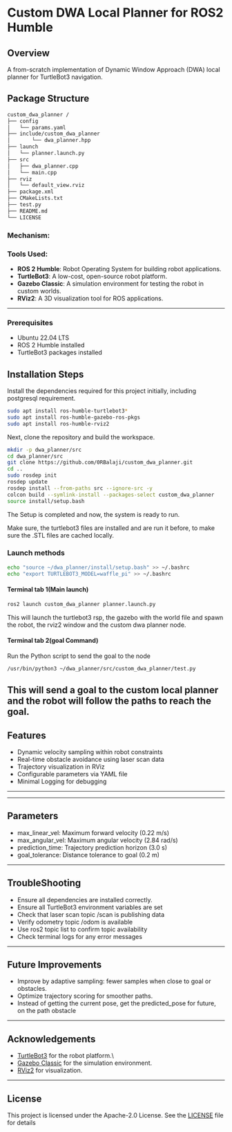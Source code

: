 # Custom DWA Local Planner for ROS2 Humble

## Overview

A from-scratch implementation of Dynamic Window Approach (DWA) local planner for TurtleBot3 navigation.

## Package Structure

```bash
custom_dwa_planner /
├── config
│   └── params.yaml
├── include/custom_dwa_planner
│       └── dwa_planner.hpp
├── launch
│   └── planner.launch.py
├── src
│   ├── dwa_planner.cpp
│   └── main.cpp
├── rviz
│   └── default_view.rviz
├── package.xml
├── CMakeLists.txt
├── test.py
├── README.md
└── LICENSE
```


### Mechanism:


### Tools Used:

- **ROS 2 Humble**: Robot Operating System for building robot applications.
- **TurtleBot3**: A low-cost, open-source robot platform.
- **Gazebo Classic**: A simulation environment for testing the robot in custom worlds.
- **RViz2**: A 3D visualization tool for ROS applications.

---

### Prerequisites
- Ubuntu 22.04 LTS
- ROS 2 Humble installed
- TurtleBot3 packages installed


## Installation Steps

Install the dependencies required for this project initially, including postgresql requirement.
```bash
sudo apt install ros-humble-turtlebot3*
sudo apt install ros-humble-gazebo-ros-pkgs
sudo apt install ros-humble-rviz2
```

Next, clone the repository and build the workspace.
```bash
mkdir -p dwa_planner/src
cd dwa_planner/src
git clone https://github.com/0RBalaji/custom_dwa_planner.git
cd ..
sudo rosdep init
rosdep update
rosdep install --from-paths src --ignore-src -y
colcon build --symlink-install --packages-select custom_dwa_planner
source install/setup.bash
```

The Setup is completed and now, the system is ready to run.

Make sure, the turtlebot3 files are installed and are run it before, to make sure the .STL files are cached locally.

### Launch methods
```bash
echo "source ~/dwa_planner/install/setup.bash" >> ~/.bashrc
echo "export TURTLEBOT3_MODEL=waffle_pi" >> ~/.bashrc
```

#### Terminal tab 1(Main launch)

```bash
ros2 launch custom_dwa_planner planner.launch.py
```
This will launch the turtlebot3 rsp, the gazebo with the world file and spawn the robot, the rviz2 window and the custom dwa planner node.

#### Terminal tab 2(goal Command)

Run the Python script to send the goal to the node
```bash
/usr/bin/python3 ~/dwa_planner/src/custom_dwa_planner/test.py
```
This will send a goal to the custom local planner and the robot will follow the paths to reach the goal.
---

## Features

- Dynamic velocity sampling within robot constraints
- Real-time obstacle avoidance using laser scan data
- Trajectory visualization in RViz
- Configurable parameters via YAML file
- Minimal Logging for debugging

---
<!-- ## Working Demo

![]() -->

---

## Parameters

- max_linear_vel: Maximum forward velocity (0.22 m/s)
- max_angular_vel: Maximum angular velocity (2.84 rad/s)
- prediction_time: Trajectory prediction horizon (3.0 s)
- goal_tolerance: Distance tolerance to goal (0.2 m)

---

## TroubleShooting

- Ensure all dependencies are installed correctly.
- Ensure all TurtleBot3 environment variables are set
- Check that laser scan topic /scan is publishing data
- Verify odometry topic /odom is available
- Use ros2 topic list to confirm topic availability
- Check terminal logs for any error messages

---

## Future Improvements

- Improve by adaptive sampling: fewer samples when close to goal or obstacles.
- Optimize trajectory scoring for smoother paths.
- Instead of getting the current pose, get the predicted_pose for future, on the path obstacle 

---

## Acknowledgements
- [TurtleBot3](https://www.turtlebot.com/) for the robot platform.\
- [Gazebo Classic](http://gazebosim.org/) for the simulation environment.
- [RViz2](https://www.ros.org/reps/rep-0105.html) for visualization.
---

## License
This project is licensed under the Apache-2.0 License. See the [LICENSE](LICENSE) file for details